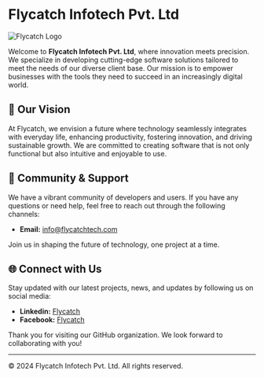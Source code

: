 # Flycatch Infotech Pvt. Ltd

![Flycatch Logo](https://avatars.githubusercontent.com/u/61741900?s=200&v=4)

Welcome to **Flycatch Infotech Pvt. Ltd**, where innovation meets precision. We specialize in developing cutting-edge software solutions tailored to meet the needs of our diverse client base. Our mission is to empower businesses with the tools they need to succeed in an increasingly digital world.

## 🌟 Our Vision

At Flycatch, we envision a future where technology seamlessly integrates with everyday life, enhancing productivity, fostering innovation, and driving sustainable growth. We are committed to creating software that is not only functional but also intuitive and enjoyable to use.


## 💬 Community & Support

We have a vibrant community of developers and users. If you have any questions or need help, feel free to reach out through the following channels:

- **Email:** [info@flycatchtech.com](mailto:info@flycatchtech.com)

Join us in shaping the future of technology, one project at a time.

## 🌐 Connect with Us

Stay updated with our latest projects, news, and updates by following us on social media:

- **Linkedin:** [Flycatch](https://www.linkedin.com/company/flycatch)
- **Facebook:** [Flycatch](https://www.facebook.com/flycatchtech)

Thank you for visiting our GitHub organization. We look forward to collaborating with you!

---

© 2024 Flycatch Infotech Pvt. Ltd. All rights reserved.
